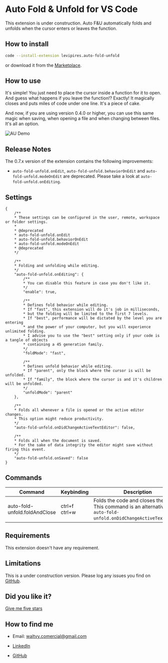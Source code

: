 # Auto Fold & Unfold for VS Code

This extension is under construction. Auto F&U automatically folds and unfolds when the cursor enters or leaves the function.

## How to install

```bash
code --install-extension levipires.auto-fold-unfold
```

or download it from the [Marketplace](https://marketplace.visualstudio.com/items?itemName=levipires.auto-fold-unfold#overview).

## How to use

It's simple! You just need to place the cursor inside a function for it to open. And guess what happens if you leave the function!? Exactly!
It magically closes and puts miles of code under one line. It's a piece of cake.

And now, if you are using version 0.4.0 or higher, you can use this same magic when saving, when opening a file and when changing between files. It's all an option.

![AU Demo](https://raw.githubusercontent.com/levi-pires/auto-fold-unfold/master/images/demo.gif)

## Release Notes

The 0.7.x version of the extension contains the following improvements:

* `auto-fold-unfold.onEdit`, `auto-fold-unfold.behaviorOnEdit` and `auto-fold-unfold.modeOnEdit` are deprecated.
Please take a look at `auto-fold-unfold.onEditing`.

## Settings

```jsonc
{
    /**
    * These settings can be configured in the user, remote, workspace or folder settings.
    *
    * @deprecated
    * auto-fold-unfold.onEdit
    * auto-fold-unfold.behaviorOnEdit
    * auto-fold-unfold.modeOnEdit
    * @deprecated
    */

    /**
    * Folding and unfolding while editing.
    */
    "auto-fold-unfold.onEditing": {
        /**
        * You can disable this feature in case you don't like it.
        */
        "enable": true,

        /**
        * Defines fold behavior while editing.
        * If "fast", this extension will do it's job in milliseconds,
        * but the folding will be limited to the first 7 levels.
        * If "best", performance will be dictated by the level you are entering
        * and the power of your computer, but you will experience unlimited folding.
        * I advise you to use the "best" setting only if your code is a tangle of objects
        * containing a 45 generation family.
        */
        "foldMode": "fast",

        /**
        * Defines unfold behavior while editing.
        * If "parent", only the block where the cursor is will be unfolded.
        * If "family", the block where the cursor is and it's children will be unfolded.
        */
        "unfoldMode": "parent"
    },

    /**
    * Folds all whenever a file is opened or the active editor changes.
    * This option might reduce productivity.
    */
    "auto-fold-unfold.onDidChangeActiveTextEditor": false,

    /**
    * Folds all when the document is saved.
    * For the sake of data integrity the editor might save without firing this event.
    */
    "auto-fold-unfold.onSaved": false
}
```

## Commands

Command | Keybinding | Description
--------|------------|------------
auto-fold-unfold.foldAndClose | ctrl+f ctrl+w | Folds the code and closes the editor. This command is an alternative to `auto-fold-unfold.onDidChangeActiveTextEditor`.

## Requirements

This extension doesn't have any requirement.

## Limitations

This is a under construction version. Please log any issues you find on [GitHub](https://github.com/levi-pires/auto-fold-unfold/issues).

## Did you like it?

[Give me five stars](https://marketplace.visualstudio.com/items?itemName=levipires.auto-fold-unfold#review-details)

## How to find me

* Email: waltvy.comercial@gmail.com

* [LinkedIn](https://www.linkedin.com/in/levi-pires-5a74331a6)

* [GitHub](https://www.github.com/levi-pires)
